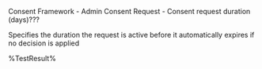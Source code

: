 Consent Framework - Admin Consent Request - Consent request duration (days)???

Specifies the duration the request is active before it automatically expires if no decision is applied

<!--- Results --->
%TestResult%
